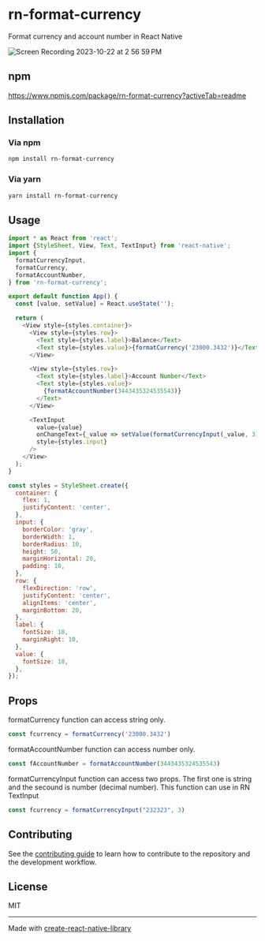 # rn-format-currency

Format currency and account number in React Native

![Screen Recording 2023-10-22 at 2 56 59 PM](https://github.com/PyaeSoneHtet/currency-format/assets/40881760/665be875-d937-4eb2-9f8b-35b3642933df)

## npm
https://www.npmjs.com/package/rn-format-currency?activeTab=readme

## Installation

### Via npm
```sh
npm install rn-format-currency
```
### Via yarn
```sh
yarn install rn-format-currency
```

## Usage

```js
import * as React from 'react';
import {StyleSheet, View, Text, TextInput} from 'react-native';
import {
  formatCurrencyInput,
  formatCurrency,
  formatAccountNumber,
} from 'rn-format-currency';

export default function App() {
  const [value, setValue] = React.useState('');

  return (
    <View style={styles.container}>
      <View style={styles.row}>
        <Text style={styles.label}>Balance</Text>
        <Text style={styles.value}>{formatCurrency('23000.3432')}</Text>
      </View>

      <View style={styles.row}>
        <Text style={styles.label}>Account Number</Text>
        <Text style={styles.value}>
          {formatAccountNumber(3443435324535543)}
        </Text>
      </View>

      <TextInput
        value={value}
        onChangeText={_value => setValue(formatCurrencyInput(_value, 3))} //Format currency in TextInput
        style={styles.input}
      />
    </View>
  );
}

const styles = StyleSheet.create({
  container: {
    flex: 1,
    justifyContent: 'center',
  },
  input: {
    borderColor: 'gray',
    borderWidth: 1,
    borderRadius: 10,
    height: 50,
    marginHorizontal: 20,
    padding: 10,
  },
  row: {
    flexDirection: 'row',
    justifyContent: 'center',
    alignItems: 'center',
    marginBottom: 20,
  },
  label: {
    fontSize: 18,
    marginRight: 10,
  },
  value: {
    fontSize: 18,
  },
});

```
## Props
formatCurrency function can access string only.
```js
const fcurrency = formatCurrency('23000.3432')
```

formatAccountNumber function can access number only.
```js
const fAccountNumber = formatAccountNumber(3443435324535543)
```
formatCurrencyInput function can access two props. The first one is string and the secound is number (decimal number).
This function can use in RN TextInput
```js
const fcurrency = formatCurrencyInput("232323", 3)
```

## Contributing

See the [contributing guide](CONTRIBUTING.md) to learn how to contribute to the repository and the development workflow.

## License

MIT

---

Made with [create-react-native-library](https://github.com/callstack/react-native-builder-bob)
